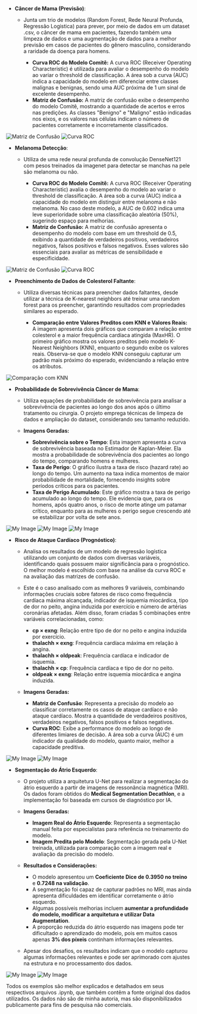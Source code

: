 
- **Câncer de Mama (Previsão)**:
    - Junta um trio de modelos (Random Forest, Rede Neural Profunda, Regressão Logistica) para prever, por meio de dados em um dataset .csv, o câncer de mama em pacientes, fazendo também uma limpeza de dados e uma augmentação de dados para a melhor previsão em casos de pacientes do gênero masculino, considerando a raridade da doença para homens.

      - **Curva ROC do Modelo Comitê:** A curva ROC (Receiver Operating Characteristic) é utilizada para avaliar o desempenho do modelo ao variar o threshold de classificação. A área sob a curva (AUC) indica a capacidade do modelo em diferenciar entre classes malignas e benignas, sendo uma AUC próxima de 1 um sinal de excelente desempenho.
      - **Matriz de Confusão:** A matriz de confusão exibe o desempenho do modelo Comitê, mostrando a quantidade de acertos e erros nas predições. As classes "Benigno" e "Maligno" estão indicadas nos eixos, e os valores nas células indicam o número de pacientes corretamente e incorretamente classificados.

![Matriz de Confusão](Cancer_de_Mama_Previsao/Matriz_Confusao.png)
![Curva ROC](Cancer_de_Mama_Previsao/Curva_ROC.png)


- **Melanoma Detecção**:
     - Utiliza de uma rede neural profunda de convolução DenseNet121 com pesos treinados da imagenet para detectar se manchas na pele são melanoma ou não.

       - **Curva ROC do Modelo Comitê:** A curva ROC (Receiver Operating Characteristic) avalia o desempenho do modelo ao variar o threshold de classificação. A área sob a curva (AUC) indica a capacidade do modelo em distinguir entre melanoma e não melanoma. No caso deste modelo, a AUC de 0.602 indica uma leve superioridade sobre uma classificação aleatória (50%), sugerindo espaço para melhorias.
       - **Matriz de Confusão:** A matriz de confusão apresenta o desempenho do modelo com base em um threshold de 0.5, exibindo a quantidade de verdadeiros positivos, verdadeiros negativos, falsos positivos e falsos negativos. Esses valores são essenciais para avaliar as métricas de sensibilidade e especificidade.

![Matriz de Confusão](Melanoma_Deteccao/Matriz_Confusao.png)
![Curva ROC](Melanoma_Deteccao/Curva_ROC.png)


- **Preenchimento de Dados de Colesterol Faltante**:
     - Utiliza diversas técnicas para preencher dados faltantes, desde utilizar a técnica de K-nearest neighbors até treinar uma random forest para os preencher, garantindo resultados com propriedades similares ao esperado.

       - **Comparação entre Valores Preditos com KNN e Valores Reais:** A imagem apresenta dois gráficos que comparam a relação entre colesterol e a maior frequência cardíaca atingida (MaxHR). O primeiro gráfico mostra os valores preditos pelo modelo K-Nearest Neighbors (KNN), enquanto o segundo exibe os valores reais. Observa-se que o modelo KNN conseguiu capturar um padrão mais próximo do esperado, evidenciando a relação entre os atributos.

![Comparação com KNN](Preenchimento_de_Dados_de_Colesterol_Faltante/KNN_Valores_Faltantes.png)


- **Probabilidade de Sobrevivência Câncer de Mama**:
  - Utiliza equações de probabilidade de sobrevivência para analisar a sobrevivência de pacientes ao longo dos anos após o último tratamento ou cirurgia. O projeto emprega técnicas de limpeza de dados e ampliação do dataset, considerando seu tamanho reduzido.

  - **Imagens Geradas:**
    - **Sobrevivência sobre o Tempo**: Esta imagem apresenta a curva de sobrevivência baseada no Estimador de Kaplan-Meier. Ela mostra a probabilidade de sobrevivência dos pacientes ao longo do tempo, comparando homens e mulheres. 
    - **Taxa de Perigo**: O gráfico ilustra a taxa de risco (hazard rate) ao longo do tempo. Um aumento na taxa indica momentos de maior probabilidade de mortalidade, fornecendo insights sobre períodos críticos para os pacientes.
    - **Taxa de Perigo Acumulado**: Este gráfico mostra a taxa de perigo acumulado ao longo do tempo. Ele evidencia que, para os homens, após quatro anos, o risco de morte atinge um patamar crítico, enquanto para as mulheres o perigo segue crescendo até se estabilizar por volta de sete anos.

![My Image](Probabilidade_de_Sobrevivencia_Cancer_de_Mama/Sobrevivencia_sob_Tempo.png)
![My Image](Probabilidade_de_Sobrevivencia_Cancer_de_Mama/Taxa_de_Perigo.png)
![My Image](Probabilidade_de_Sobrevivencia_Cancer_de_Mama/Taxa_de_Perigo_Acumulado.png)

- **Risco de Ataque Cardíaco (Prognóstico)**:
  - Analisa os resultados de um modelo de regressão logística utilizando um conjunto de dados com diversas variáveis, identificando quais possuem maior significância para o prognóstico. O melhor modelo é escolhido com base na análise da curva ROC e na avaliação das matrizes de confusão. 
  - Este é o caso analisado com as melhores 9 variáveis, combinando informações cruciais sobre fatores de risco como frequência cardíaca máxima alcançada, indicador de isquemia miocárdica, tipo de dor no peito, angina induzida por exercício e número de artérias coronárias afetadas. Além disso, foram criadas 5 combinações entre variáveis correlacionadas, como:
    - **cp × exng**: Relação entre tipo de dor no peito e angina induzida por exercício.
    - **thalachh × exng**: Frequência cardíaca máxima em relação à angina.
    - **thalachh × oldpeak**: Frequência cardíaca e indicador de isquemia.
    - **thalachh × cp**: Frequência cardíaca e tipo de dor no peito.
    - **oldpeak × exng**: Relação entre isquemia miocárdica e angina induzida.

  - **Imagens Geradas:**
    - **Matriz de Confusão**: Representa a precisão do modelo ao classificar corretamente os casos de ataque cardíaco e não ataque cardíaco. Mostra a quantidade de verdadeiros positivos, verdadeiros negativos, falsos positivos e falsos negativos.
    - **Curva ROC**: Exibe a performance do modelo ao longo de diferentes limiares de decisão. A área sob a curva (AUC) é um indicador da qualidade do modelo, quanto maior, melhor a capacidade preditiva.

![My Image](Risco_de_Ataque_Cardiaco_Prognostico/Matriz_Confusao.png)
![My Image](Risco_de_Ataque_Cardiaco_Prognostico/Curva_ROC.png)


- **Segmentação do Átrio Esquerdo**:
  - O projeto utiliza a arquitetura U-Net para realizar a segmentação do átrio esquerdo a partir de imagens de ressonância magnética (MRI). Os dados foram obtidos do **Medical Segmentation Decathlon**, e a implementação foi baseada em cursos de diagnóstico por IA.

  - **Imagens Geradas:**
    - **Imagem Real do Átrio Esquerdo**: Representa a segmentação manual feita por especialistas para referência no treinamento do modelo.
    - **Imagem Predita pelo Modelo**: Segmentação gerada pela U-Net treinada, utilizada para comparação com a imagem real e avaliação da precisão do modelo.

  - **Resultados e Considerações:**
    - O modelo apresentou um **Coeficiente Dice de 0.3950 no treino** e **0.7248 na validação**.
    - A segmentação foi capaz de capturar padrões no MRI, mas ainda apresenta dificuldades em identificar corretamente o átrio esquerdo.
    - Algumas possíveis melhorias incluem **aumentar a profundidade do modelo, modificar a arquitetura e utilizar Data Augmentation**.
    - A proporção reduzida do átrio esquerdo nas imagens pode ter dificultado o aprendizado do modelo, pois em muitos casos apenas **3% dos píxeis** continham informações relevantes.

  - Apesar dos desafios, os resultados indicam que o modelo capturou algumas informações relevantes e pode ser aprimorado com ajustes na estrutura e no processamento dos dados.


![My Image](Segmentacao_Atrio_Esquerdo/Valor_Predito.png)
![My Image](Segmentacao_Atrio_Esquerdo/Valor_Real.png)


Todos os exemplos são melhor explicados e detalhados em seus respectivos arquivos .ipynb, que também contêm a fonte original dos dados utilizados. Os dados não são de minha autoria, mas são disponibilizados publicamente para fins de pesquisa não comerciais.
